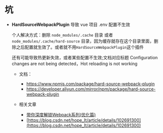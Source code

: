 # 坑

* **HardSourceWebpackPlugin** 导致 vue 项目 .env 配置不生效

    个人解决方式：删除 `node_modules/.cache` 目录 或者 `node_modules/.cache/hard-source` 目录，因为缓存就存在这个目录里面，删除之后配置就生效了。或者就不用`HardSourceWebpackPlugin`这个插件
    
    还有可能导致热更新失效，或者某些配置不生效;文档对应标题 Configuration changes are not being detected，Hot reloading is not working
    
    - 文档：
        + https://www.npmjs.com/package/hard-source-webpack-plugin
        + https://developer.aliyun.com/mirror/npm/package/hard-source-webpack-plugin
    
    - 相关文章
        + [带你深度解锁Webpack系列(优化篇)](https://blog.csdn.net/yorcentroll/article/details/104891344?utm_medium=distribute.pc_relevant.none-task-blog-BlogCommendFromMachineLearnPai2-2.channel_param&depth_1-utm_source=distribute.pc_relevant.none-task-blog-BlogCommendFromMachineLearnPai2-2.channel_param)
        + [https://blog.csdn.net/hope_It/article/details/102691300](https://blog.csdn.net/hope_It/article/details/102691300)

